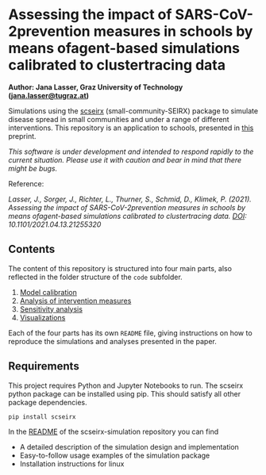 # Assessing the impact of SARS-CoV-2prevention measures in schools by means ofagent-based simulations calibrated to clustertracing data
**Author: Jana Lasser, Graz University of Technology (jana.lasser@tugraz.at)**

Simulations using the [scseirx](https://pypi.org/project/scseirx/) (small-community-SEIRX) package to simulate disease spread in small communities and under a range of different interventions. This repository is an application to schools, presented in [this](https://doi.org/10.1101/2021.04.13.21255320) preprint.

*This software is under development and intended to respond rapidly to the current situation. Please use it with caution and bear in mind that there might be bugs.*


Reference:  

_Lasser, J., Sorger, J., Richter, L., Thurner, S., Schmid, D., Klimek, P. (2021). Assessing the impact of SARS-CoV-2prevention measures in schools by means ofagent-based simulations calibrated to clustertracing data. [DOI](https://doi.org/10.1101/2021.04.13.21255320): 10.1101/2021.04.13.21255320_

## Contents
The content of this repository is structured into four main parts, also reflected in the folder structure of the ```code``` subfolder.
1. [Model calibration](https://github.com/JanaLasser/school_SEIRX/tree/main/code/calibration)
2. [Analysis of intervention measures](https://github.com/JanaLasser/school_SEIRX/tree/main/code/intervention_measures)
3. [Sensitivity analysis](https://github.com/JanaLasser/school_SEIRX/tree/main/code/sensitivity_analysis)
4. [Visualizations](https://github.com/JanaLasser/school_SEIRX/tree/main/code/visualizations)

Each of the four parts has its own ```README``` file, giving instructions on how to reproduce the simulations and analyses presented in the paper.

## Requirements
This project requires Python and Jupyter Notebooks to run. The scseirx python package can be installed using pip. This should satisfy all other package dependencies.

```pip install scseirx```

In the [README](https://github.com/JanaLasser/agent_based_COVID_SEIRX) of the scseirx-simulation repository you can find
* A detailed description of the simulation design and implementation
* Easy-to-follow usage examples of the simulation package
* Installation instructions for linux


